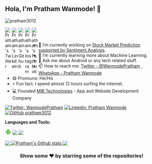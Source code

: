 ## Hola, I'm Pratham Wanmode! 👋

<p align="left"> <img src="https://komarev.com/ghpvc/?username=pratham3012&label=Views&color=blue&style=plastic" alt="pratham3012" /> </p>

<a href="https://twitter.com/WanmodePratham">
  <img align="left" alt="Pratham's Twitter" width="22px" src="https://cdn.jsdelivr.net/npm/simple-icons@v3/icons/twitter.svg" />
</a>
<a href="https://www.linkedin.com/in/pratham-wanmode-3096bb158/">
  <img align="left" alt="Pratham's Linkdein" width="22px" src="https://cdn.jsdelivr.net/npm/simple-icons@v3/icons/linkedin.svg" />
</a>
<a href="https://github.com/pratham3012">
  <img align="left" alt="Pratham's Github" width="22px" src="https://cdn.jsdelivr.net/npm/simple-icons@v3/icons/github.svg" />
</a>
<a href="https://instagram.com/pratham_wanmode/">
  <img align="left" alt="Pratham's Instagram" width="22px" src="https://cdn.jsdelivr.net/npm/simple-icons@v3/icons/instagram.svg" />
</a>
<a href="https://www.facebook.com/pratham.wanmode.7/">
  <img align="left" alt="Pratham's Facebook" width="22px" src="https://cdn.jsdelivr.net/npm/simple-icons@v3/icons/facebook.svg" />
</a>


<br/>
<br/>



- 🔭 I’m currently working on [Stock Market Prediction supported by Sentiment Analysis](https://github.com/pratham3012/Stock-Price-Prediction-Sentiment-Analysis).
- 🌱 I’m currently learning more about Machine Learning.
- 💬 Ask me about Android or any tech related stuff.
- 📫 How to reach me: [Twitter - @WanmodePratham](https://twitter.com/WanmodePratham) , [WhatsApp - Pratham Wanmode](https://wa.link/0qag4r)
- 😄 Pronouns: He/His
- ⚡ Fun fact: I spend almost 12 hours surfing the internet.
- 💻 Founded [MIB Technologies](https://mibtechnologies.in) - App and Website Development Company 

[![Twitter: WanmodePratham](https://img.shields.io/twitter/follow/WanmodePratham?style=social)](https://twitter.com/WanmodePratham)
[![Linkedin: Pratham Wanmode](https://img.shields.io/badge/-pratham3012-blue?style=flat-square&logo=Linkedin&logoColor=white&link=https://www.linkedin.com/in/pratham-wanmode-3096bb158/)](https://www.linkedin.com/in/pratham-wanmode-3096bb158/)
[![GitHub pratham3012](https://img.shields.io/github/followers/pratham3012?label=follow&style=social)](https://github.com/pratham3012)


**Languages and Tools:**  


<code><img height="20" src="https://raw.githubusercontent.com/github/explore/80688e429a7d4ef2fca1e82350fe8e3517d3494d/topics/android/android.png"></code>
<code><img height="20" src="https://logodownload.org/wp-content/uploads/2019/10/photoshop-logo-0.png"></code>
<code><img height="20" src="https://upload.wikimedia.org/wikipedia/commons/thumb/c/c2/Adobe_XD_CC_icon.svg/512px-Adobe_XD_CC_icon.svg.png"></code>




<a href="https://github.com/pratham3012">
  <img align="center" src="https://github-readme-stats.vercel.app/api/top-langs/?username=pratham3012&theme=light&hide_langs_below=1" />
</a>
<a href="https://github.com/pratham3012">
 <img align="center" src="https://github-readme-stats.vercel.app/api?username=pratham3012&show_icons=true&theme=light&line_height=27" alt="Pratham's Github stats"/>
</a>
<a href="https://github.com/pratham3012/Stock-Price-Prediction-Sentiment-Analysis">
  <img align="center" src="https://github-readme-stats.vercel.app/api/pin/?username=pratham3012&repo=StockPricePredictionSentimentAnalysis=light" />

</a>

<div align="center">

### Show some ❤️ by starring some of the repositories!

</div>

